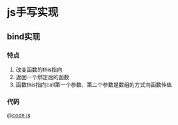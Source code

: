# js手写实现
## bind实现
### 特点
1. 改变函数的this指向
2. 返回一个绑定后的函数
3. 函数this指向call第一个参数，第二个参数是数组的方式向函数传值
### 代码
@[code js](./bind.js)